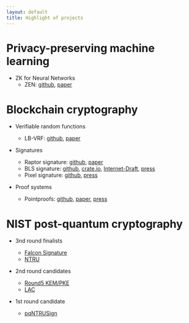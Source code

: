 ```yaml
---
layout: default
title: Highlight of projects
---
```


# Privacy-preserving machine learning
- ZK for Neural Networks
  - ZEN: [github](), [paper]()

# Blockchain cryptography
- Verifiable random functions
  - LB-VRF: [github](https://github.com/zhenfeizhang/lb-vrf), [paper](https://eprint.iacr.org/2020/1222)

- Signatures
  - Raptor signature: [github](https://github.com/zhenfeizhang/raptor), [paper](https://eprint.iacr.org/2018/857)
  - BLS signature: [github](https://github.com/algorand/bls_sigs_ref), [crate.io](https://crates.io/crates/bls_sigs_ref), [Internet-Draft](https://tools.ietf.org/html/draft-boneh-bls-signature-00), [press](https://www.algorand.com/resources/blog/first-release-bls-library)
  - Pixel signature: [github](https://github.com/algorand/pixel), [press](https://medium.com/algorand/digital-signatures-for-blockchains-5820e15fbe95)

- Proof systems
  - Pointproofs: [github](https://github.com/algorand/pointproofs), [paper](https://eprint.iacr.org/2020/419), [press](https://www.algorand.com/resources/blog/pointproofs)

# NIST post-quantum cryptography
- 3nd round finalists
  - [Falcon Signature](https://falcon-sign.info/)
  - [NTRU](https://ntru.org)

- 2nd round candidates
  - [Round5 KEM/PKE](https://round5.org/)
  - [LAC](https://eprint.iacr.org/2018/1009.pdf)

- 1st round candidate
  - [pqNTRUSign](https://eprint.iacr.org/2019/1301)
